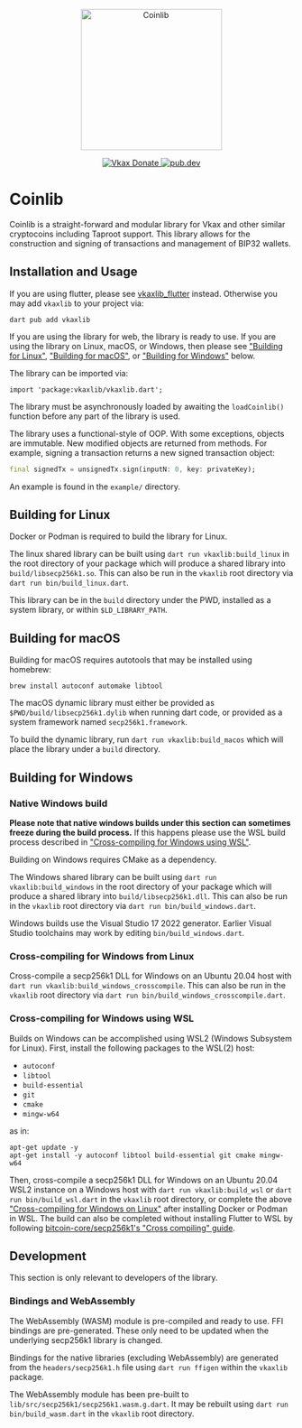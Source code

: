 <p align="center">
  <img
    src="https://raw.githubusercontent.com/michaelvkax/vkaxlib/master/logo.svg"
    alt="Coinlib"
    width="250px"
  >
</p>

<p align="center">
  <a href="https://chainz.cryptoid.info/ppc/address.dws?p77CZFn9jvg9waCzKBzkQfSvBBzPH1nRre">
    <img src="https://badgen.net/badge/michaelvkax/Donate/green?icon=https://raw.githubusercontent.com/michaelvkax/media/84710cca6c3c8d2d79676e5260cc8d1cd729a427/Vkax%202020%20Logo%20Files/01.%20Icon%20Only/Inside%20Circle/Transparent/Green%20Icon/michaelvkax-icon-green-transparent.svg" alt="Vkax Donate">
  </a>
  <a href="https://pub.dev/packages/vkaxlib">
    <img alt="pub.dev" src="https://img.shields.io/pub/v/vkaxlib?logo=dart&label=pub.dev">
  </a>
</p>

# Coinlib

Coinlib is a straight-forward and modular library for Vkax and other similar
cryptocoins including Taproot support. This library allows for the construction
and signing of transactions and management of BIP32 wallets.

## Installation and Usage

If you are using flutter, please see
[vkaxlib_flutter](https://pub.dev/packages/vkaxlib_flutter) instead. Otherwise
you may add `vkaxlib` to your project via:

```
dart pub add vkaxlib
```

If you are using the library for web, the library is ready to use. If you are
using the library on Linux, macOS, or Windows, then please see
["Building for Linux"](#building-for-linux),
["Building for macOS"](#building-for-macos), or
["Building for Windows"](#building-for-windows) below.

The library can be imported via:

```
import 'package:vkaxlib/vkaxlib.dart';
```

The library must be asynchronously loaded by awaiting the `loadCoinlib()`
function before any part of the library is used.

The library uses a functional-style of OOP. With some exceptions, objects are
immutable. New modified objects are returned from methods. For example, signing
a transaction returns a new signed transaction object:

```dart
final signedTx = unsignedTx.sign(inputN: 0, key: privateKey);
```

An example is found in the `example/` directory.

## Building for Linux

Docker or Podman is required to build the library for Linux.

The linux shared library can be built using `dart run vkaxlib:build_linux` in
the root directory of your package which will produce a shared library into
`build/libsecp256k1.so`. This can also be run in the `vkaxlib` root directory
via `dart run bin/build_linux.dart`.

This library can be in the `build` directory under the PWD, installed as a
system library, or within `$LD_LIBRARY_PATH`.

## Building for macOS

Building for macOS requires autotools that may be installed using homebrew:

```
brew install autoconf automake libtool
```

The macOS dynamic library must either be provided as
`$PWD/build/libsecp256k1.dylib` when running dart code, or provided as a system
framework named `secp256k1.framework`.

To build the dynamic library, run `dart run vkaxlib:build_macos` which will
place the library under a `build` directory.

## Building for Windows

### Native Windows build

**Please note that native windows builds under this section can sometimes freeze
during the build process.** If this happens please use the WSL build process
described in
["Cross-compiling for Windows using WSL"](#cross-compiling-for-windows-using-wsl).

Building on Windows requires CMake as a dependency.

The Windows shared library can be built using `dart run vkaxlib:build_windows` in
the root directory of your package which will produce a shared library into
`build/libsecp256k1.dll`. This can also be run in the `vkaxlib` root directory
via `dart run bin/build_windows.dart`.

Windows builds use the Visual Studio 17 2022 generator.  Earlier Visual Studio
toolchains may work by editing `bin/build_windows.dart`.

### Cross-compiling for Windows from Linux

Cross-compile a secp256k1 DLL for Windows on an Ubuntu 20.04 host with
`dart run vkaxlib:build_windows_crosscompile`. This can also be run in the
`vkaxlib` root directory via `dart run bin/build_windows_crosscompile.dart`.

### Cross-compiling for Windows using WSL

Builds on Windows can be accomplished using WSL2 (Windows Subsystem for Linux).
First, install the following packages to the WSL(2) host:

 - `autoconf`
 - `libtool`
 - `build-essential`
 - `git`
 - `cmake`
 - `mingw-w64`

as in:

```
apt-get update -y
apt-get install -y autoconf libtool build-essential git cmake mingw-w64
```

Then, cross-compile a secp256k1 DLL for Windows on an Ubuntu 20.04 WSL2 instance
on a Windows host with `dart run vkaxlib:build_wsl` or
`dart run bin/build_wsl.dart` in the `vkaxlib` root directory, or complete the
above
["Cross-compiling for Windows on Linux"](#cross-compiling-for-windows-from-linux)
after installing Docker or Podman in WSL. The build can also be completed
without installing Flutter to WSL by following
[bitcoin-core/secp256k1's "Cross compiling" guide](https://github.com/bitcoin-core/secp256k1?tab=readme-ov-file#cross-compiling).

## Development

This section is only relevant to developers of the library.

### Bindings and WebAssembly

The WebAssembly (WASM) module is pre-compiled and ready to use. FFI bindings
are pre-generated. These only need to be updated when the underlying secp256k1
library is changed.

Bindings for the native libraries (excluding WebAssembly) are generated from the
`headers/secp256k1.h` file using `dart run ffigen` within the `vkaxlib` package.

The WebAssembly module has been pre-built to
`lib/src/secp256k1/secp256k1.wasm.g.dart`. It may be rebuilt using `dart run
bin/build_wasm.dart` in the `vkaxlib` root directory.
